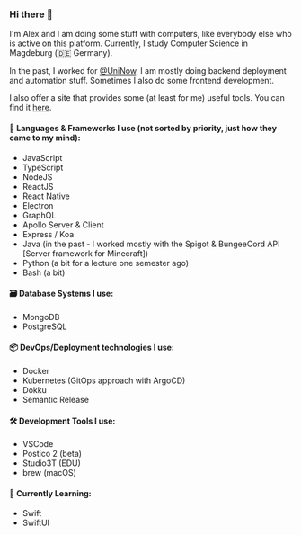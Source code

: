 ### Hi there 👋

I'm Alex and I am doing some stuff with computers, like everybody else who is active on this platform. Currently, I study Computer Science in Magdeburg (🇩🇪 Germany).

In the past, I worked for [@UniNow](https://github.com/UniNow). I am mostly doing backend deployment and automation stuff. Sometimes I also do some frontend development.

I also offer a site that provides some (at least for me) useful tools. You can find it [here](https://tools.alexbabel.com).

#### 🔭 Languages & Frameworks I use (not sorted by priority, just how they came to my mind):
* JavaScript
* TypeScript
* NodeJS
* ReactJS
* React Native
* Electron
* GraphQL
* Apollo Server & Client
* Express / Koa
* Java (in the past - I worked mostly with the Spigot & BungeeCord API \[Server framework for Minecraft\])
* Python (a bit for a lecture one semester ago)
* Bash (a bit)

#### 🗃 Database Systems I use:
* MongoDB
* PostgreSQL

#### 📦 DevOps/Deployment technologies I use:
* Docker
* Kubernetes (GitOps approach with ArgoCD)
* Dokku
* Semantic Release

#### 🛠 Development Tools I use:
* VSCode
* Postico 2 (beta)
* Studio3T (EDU)
* brew (macOS)

#### 🌱 Currently Learning:
* Swift
* SwiftUI

<!--
**AlexanderBabel/AlexanderBabel** is a ✨ _special_ ✨ repository because its `README.md` (this file) appears on your GitHub profile.

Here are some ideas to get you started:

- 🔭 I’m currently working on ...
- 🌱 I’m currently learning ...
- 👯 I’m looking to collaborate on ...
- 🤔 I’m looking for help with ...
- 💬 Ask me about ...
- 📫 How to reach me: ...
- 😄 Pronouns: ...
- ⚡ Fun fact: ...
-->

